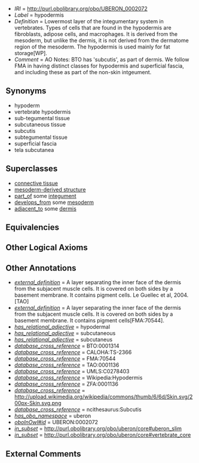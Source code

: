  * *IRI* = http://purl.obolibrary.org/obo/UBERON_0002072
 * *Label* = hypodermis
 * *Definition* = Lowermost layer of the integumentary system in vertebrates. Types of cells that are found in the hypodermis are fibroblasts, adipose cells, and macrophages. It is derived from the mesoderm, but unlike the dermis, it is not derived from the dermatome region of the mesoderm. The hypodermis is used mainly for fat storage[WP].
 * *Comment* = AO Notes: BTO has 'subcutis', as part of dermis. We follow FMA in having distinct classes for hypodermis and superficial fascia, and including these as part of the non-skin intgeument.

## Synonyms

 * hypoderm
 * vertebrate hypodermis
 * sub-tegumental tissue
 * subcutaneous tissue
 * subcutis
 * subtegumental tissue
 * superficial fascia
 * tela subcutanea

## Superclasses

 * [connective tissue](../../UBERON/84/UBERON_0002384.md)
 * [mesoderm-derived structure](../../UBERON/20/UBERON_0004120.md)
 * [part_of](../../BFO/50/BFO_0000050.md) some [integument](../../UBERON/99/UBERON_0002199.md)
 * [develops_from](../../RO/02/RO_0002202.md) some [mesoderm](../../UBERON/26/UBERON_0000926.md)
 * [adjacent_to](../../RO/20/RO_0002220.md) some [dermis](../../UBERON/67/UBERON_0002067.md)

## Equivalencies


## Other Logical Axioms


## Other Annotations

 * *[external_definition](../../UBPROP/01/UBPROP_0000001.md)* = A layer separating the inner face of the dermis from the subjacent muscle cells. It is covered on both sides by a basement membrane.  It contains pigment cells. Le Guellec et al, 2004.[TAO]
 * *[external_definition](../../UBPROP/01/UBPROP_0000001.md)* = A layer separating the inner face of the dermis from the subjacent muscle cells. It is covered on both sides by a basement membrane. It contains pigment cells[FMA:70544].
 * *[has_relational_adjective](../../UBPROP/07/UBPROP_0000007.md)* = hypodermal
 * *[has_relational_adjective](../../UBPROP/07/UBPROP_0000007.md)* = subcutaneous
 * *[has_relational_adjective](../../UBPROP/07/UBPROP_0000007.md)* = subcutaneus
 * *[database_cross_reference](../../ef/oboInOwl#hasDbXref.md)* = BTO:0001314
 * *[database_cross_reference](../../ef/oboInOwl#hasDbXref.md)* = CALOHA:TS-2366
 * *[database_cross_reference](../../ef/oboInOwl#hasDbXref.md)* = FMA:70544
 * *[database_cross_reference](../../ef/oboInOwl#hasDbXref.md)* = TAO:0001136
 * *[database_cross_reference](../../ef/oboInOwl#hasDbXref.md)* = UMLS:C0278403
 * *[database_cross_reference](../../ef/oboInOwl#hasDbXref.md)* = Wikipedia:Hypodermis
 * *[database_cross_reference](../../ef/oboInOwl#hasDbXref.md)* = ZFA:0001136
 * *[database_cross_reference](../../ef/oboInOwl#hasDbXref.md)* = http://upload.wikimedia.org/wikipedia/commons/thumb/6/6d/Skin.svg/200px-Skin.svg.png
 * *[database_cross_reference](../../ef/oboInOwl#hasDbXref.md)* = ncithesaurus:Subcutis
 * *[has_obo_namespace](../../ce/oboInOwl#hasOBONamespace.md)* = uberon
 * *[oboInOwl#id](../../id/oboInOwl#id.md)* = UBERON:0002072
 * *[in_subset](../../et/oboInOwl#inSubset.md)* = http://purl.obolibrary.org/obo/uberon/core#uberon_slim
 * *[in_subset](../../et/oboInOwl#inSubset.md)* = http://purl.obolibrary.org/obo/uberon/core#vertebrate_core

## External Comments

